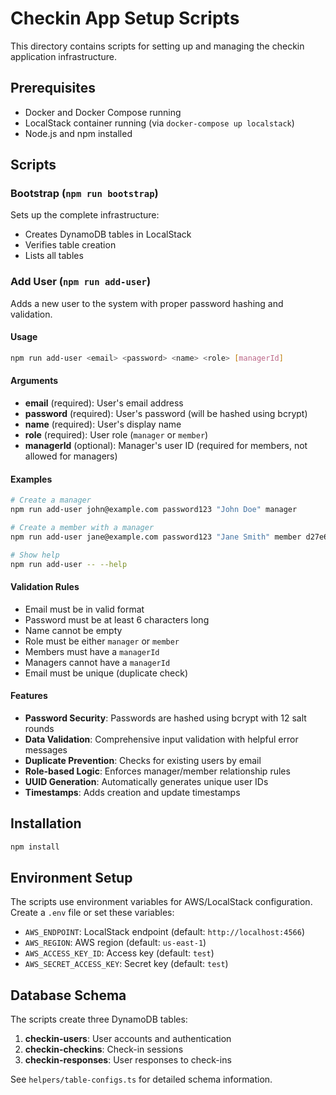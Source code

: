 # Checkin App Setup Scripts

This directory contains scripts for setting up and managing the checkin application infrastructure.

## Prerequisites

- Docker and Docker Compose running
- LocalStack container running (via `docker-compose up localstack`)
- Node.js and npm installed

## Scripts

### Bootstrap (`npm run bootstrap`)

Sets up the complete infrastructure:

- Creates DynamoDB tables in LocalStack
- Verifies table creation
- Lists all tables

### Add User (`npm run add-user`)

Adds a new user to the system with proper password hashing and validation.

#### Usage

```bash
npm run add-user <email> <password> <name> <role> [managerId]
```

#### Arguments

- **email** (required): User's email address
- **password** (required): User's password (will be hashed using bcrypt)
- **name** (required): User's display name
- **role** (required): User role (`manager` or `member`)
- **managerId** (optional): Manager's user ID (required for members, not allowed for managers)

#### Examples

```bash
# Create a manager
npm run add-user john@example.com password123 "John Doe" manager

# Create a member with a manager
npm run add-user jane@example.com password123 "Jane Smith" member d27e68ea-3d47-408e-890b-d1595b0f26c1

# Show help
npm run add-user -- --help
```

#### Validation Rules

- Email must be in valid format
- Password must be at least 6 characters long
- Name cannot be empty
- Role must be either `manager` or `member`
- Members must have a `managerId`
- Managers cannot have a `managerId`
- Email must be unique (duplicate check)

#### Features

- **Password Security**: Passwords are hashed using bcrypt with 12 salt rounds
- **Data Validation**: Comprehensive input validation with helpful error messages
- **Duplicate Prevention**: Checks for existing users by email
- **Role-based Logic**: Enforces manager/member relationship rules
- **UUID Generation**: Automatically generates unique user IDs
- **Timestamps**: Adds creation and update timestamps

## Installation

```bash
npm install
```

## Environment Setup

The scripts use environment variables for AWS/LocalStack configuration. Create a `.env` file or set these variables:

- `AWS_ENDPOINT`: LocalStack endpoint (default: `http://localhost:4566`)
- `AWS_REGION`: AWS region (default: `us-east-1`)
- `AWS_ACCESS_KEY_ID`: Access key (default: `test`)
- `AWS_SECRET_ACCESS_KEY`: Secret key (default: `test`)

## Database Schema

The scripts create three DynamoDB tables:

1. **checkin-users**: User accounts and authentication
2. **checkin-checkins**: Check-in sessions
3. **checkin-responses**: User responses to check-ins

See `helpers/table-configs.ts` for detailed schema information.
